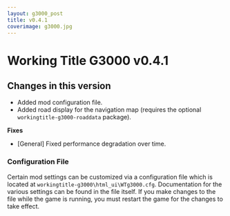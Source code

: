 ```yaml
---
layout: g3000_post
title: v0.4.1
coverimage: g3000.jpg
---
```

# Working Title G3000 v0.4.1
## Changes in this version
- Added mod configuration file.
- Added road display for the navigation map (requires the optional `workingtitle-g3000-roaddata` package).

**Fixes**
- \[General\] Fixed performance degradation over time.

### Configuration File
Certain mod settings can be customized via a configuration file which is located at `workingtitle-g3000\html_ui\WTg3000.cfg`. Documentation for the various settings can be found in the file itself. If you make changes to the file while the game is running, you must restart the game for the changes to take effect.